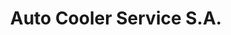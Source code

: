 ---
title: "Auto Cooler Service S.A."
url: /panama-city/auto-cooler-service-s-a/
shop: electrónica
---